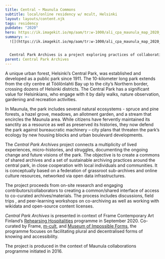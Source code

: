 ```yaml
---
title: Central ~ Maunula Commons
subtitle: local/online residency w/ mcult, Helsinki
layout: layouts/content.njk
tags: residency
pubdate: "2020"
hero: https://ik.imagekit.io/mp/aam/tr:w-1000/ali_cpa_maunula_map_2020_bw-surround.jpg
summary: >-
  ![](https://ik.imagekit.io/mp/aam/tr:w-1000/ali_cpa_maunula_map_2020_bw-surround.jpg)


  Central Park Archives is a project exploring practices of collaborative archiving together with communities and residents of Maunula. The long-term project is inaugurated in Spring 2020 as a local/online residency with **Susanna Ånäs** and **Ali Akbar Mehta**, who have an artistic practice dealing with archives and the commons.
parent: Central Park Archives
---
```

A unique urban forest, Helsinki’s Central Park, was established and developed as a public park since 1911. The 10-kilometer long park extends from the city centre at Töölönlahti Bay up to the city’s Northern border, crossing dozens of Helsinki districts. The Central Park has a significant value for Helsinkians, who engage with it by daily walks, nature observation, gardening and recreation activities.

In Maunula, the park includes several natural ecosystems - spruce and pine forests, a hazel grove, meadows, an allotment garden, and a stream that encircles the Maunula area. While citizens have fervently maintained its sanctity as a resource as well as preserved its histories, they now defend the park against bureaucratic machinery – city plans that threaten the park’s ecology by new housing blocks and urban boulevard developments.

The *Central Park Archives* project connects a multiplicity of lived experiences, micro-histories, and struggles, documenting the ongoing change and future visions of the park. The objective is to create a commons of shared archives and a set of sustainable archiving practices around the central park, in close cooperation with local individuals and communities. It is conceptually based on a federation of grassroot sub-archives and online culture resources, networked via open data infrastructures.

The project proceeds from on-site research and engaging contributors/collaborators to creating a common/shared interface of access to co-curated archives/materials. The process includes discussions, field trips , and peer-learning workshops on co-archiving as well as working with wikidata and open-source content licenses.

*Central Park Archives* is presented in context of Frame Contemporary Art Finland’s [Rehearsing Hospitalities](https://frame-finland.fi/en/ohjelma/rehearsing-hospitalities/) programme in September 2020. Co-curated by Frame, [m-cult](https://www.m-cult.org/index.php/), and [Museum of Impossible Forms](https://museumofimpossibleforms.org/), the programme focuses on facilitating plural and decentralised forms of knowing and accessibility.

The project is produced in the context of Maunula collaborations programme initiated in 2016.